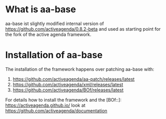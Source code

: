 #  What is aa-base

aa-base ist slightly modified internal version of https://github.com/activeagenda/0.8.2-beta and used as  starting point for the fork of the active agenda framework. 



# Installation of aa-base

The installation of the framework happens over patching aa-base with:
1. https://github.com/activeagenda/aa-patch/releases/latest
1. https://github.com/activeagenda/xml/releases/latest 
1. https://github.com/activeagenda/BOf/releases/latest 

For details how to install the framework and the  [BOf::]: https://activeagenda.github.io/ look at https://github.com/activeagenda/documentation

